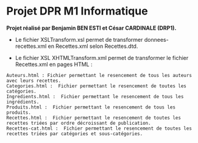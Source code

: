 # Projet DPR M1 Informatique

**Projet réalisé par Benjamin BEN ESTI et César CARDINALE (DRP1).**

* Le fichier XSLTransform.xsl permet de transformer donnees-recettes.xml en Recettes.xml selon Recettes.dtd.

* Le fichier XSL XHTMLTransform.xml permet de transformer le fichier Recettes.xml en pages HTML :
```
Auteurs.html : Fichier permettant le resencement de tous les auteurs avec leurs recettes.
Categories.html :  Fichier permettant le resencement de toutes les catégories.
Ingredients.html :  Fichier permettant le resencement de tous les ingrédients.
Produits.html :  Fichier permettant le resencement de tous les produits.
Recettes.html :  Fichier permettant le resencement de toutes les recettes triées par ordre décroissant de publication.
Recettes-cat.html :  Fichier permettant le resencement de toutes les recettes triées par catégories et sous-catégories.
```
